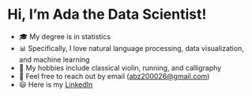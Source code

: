 # Hi, I’m Ada the Data Scientist!
- 🎓 My degree is in statistics 
- 📊 Specifically, I love natural language processing, data visualization, and machine learning
- 💜 My hobbies include classical violin, running, and calligraphy
- 💬 Feel free to reach out by email (abz200026@gmail.com)
- 😃 Here is my [LinkedIn](https://www.linkedin.com/in/ada-zhang-430231212/) 

<!---
ada-b-zhang/ada-b-zhang is a ✨ special ✨ repository because its `README.md` (this file) appears on your GitHub profile.
You can click the Preview link to take a look at your changes.
--->
